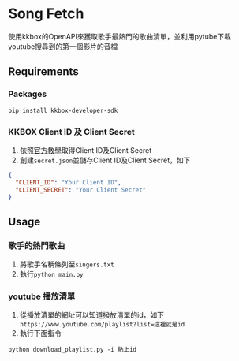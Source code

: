 # Song Fetch

使用kkbox的OpenAPI來獲取歌手最熱門的歌曲清單，並利用pytube下載youtube搜尋到的第一個影片的音檔

## Requirements

### Packages
```
pip install kkbox-developer-sdk
```
### KKBOX Client ID 及 Client Secret

1. 依照[官方教學](https://docs-zhtw.kkbox.codes/#overview--%E4%BB%8B%E7%B4%B9)取得Client ID及Client Secret
2. 創建`secret.json`並儲存Client ID及Client Secret，如下
```json
{
  "CLIENT_ID": "Your Client ID",
  "CLIENT_SECRET": "Your Client Secret"
}
```


## Usage

### 歌手的熱門歌曲
1. 將歌手名稱條列至`singers.txt`
2. 執行`python main.py`

### youtube 播放清單
1. 從播放清單的網址可以知道撥放清單的id，如下
`https://www.youtube.com/playlist?list=這裡就是id`
2. 執行下面指令
```
python download_playlist.py -i 貼上id
```